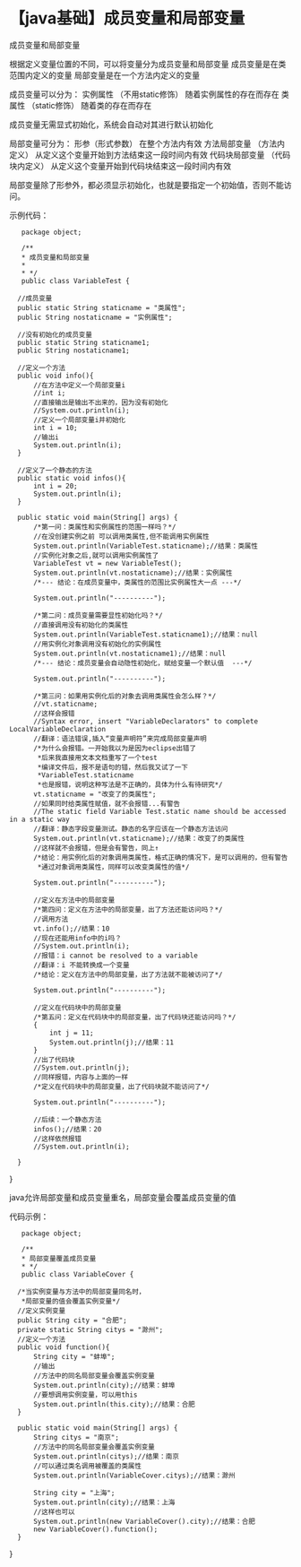 


# 【java基础】成员变量和局部变量
成员变量和局部变量

根据定义变量位置的不同，可以将变量分为成员变量和局部变量
       成员变量是在类范围内定义的变量
       局部变量是在一个方法内定义的变量
 
成员变量可以分为：
       实例属性 （不用static修饰）
              随着实例属性的存在而存在
      类属性 （static修饰）
              随着类的存在而存在
 
成员变量无需显式初始化，系统会自动对其进行默认初始化
 
局部变量可分为：
       形参（形式参数）
              在整个方法内有效
       方法局部变量 （方法内定义）
              从定义这个变量开始到方法结束这一段时间内有效
       代码块局部变量 （代码块内定义）
              从定义这个变量开始到代码块结束这一段时间内有效
 
局部变量除了形参外，都必须显示初始化，也就是要指定一个初始值，否则不能访问。
 
示例代码：

       package object;

       /**
       * 成员变量和局部变量
       * 
       * */
       public class VariableTest {

      //成员变量
      public static String staticname = "类属性";
      public String nostaticname = "实例属性";

      //没有初始化的成员变量
      public static String staticname1;
      public String nostaticname1;

      //定义一个方法
      public void info(){
          //在方法中定义一个局部变量i
          //int i;
          //直接输出是输出不出来的，因为没有初始化
          //System.out.println(i);
          //定义一个局部变量i并初始化
          int i = 10;
          //输出i
          System.out.println(i);
      }

      //定义了一个静态的方法
      public static void infos(){
          int i = 20;
          System.out.println(i);
      }

      public static void main(String[] args) {
          /*第一问：类属性和实例属性的范围一样吗？*/
          //在没创建实例之前 可以调用类属性,但不能调用实例属性
          System.out.println(VariableTest.staticname);//结果：类属性
          //实例化对象之后,就可以调用实例属性了
          VariableTest vt = new VariableTest();
          System.out.println(vt.nostaticname);//结果：实例属性
          /*--- 结论：在成员变量中，类属性的范围比实例属性大一点 ---*/

          System.out.println("----------");

          /*第二问：成员变量需要显性初始化吗？*/
          //直接调用没有初始化的类属性
          System.out.println(VariableTest.staticname1);//结果：null
          //用实例化对象调用没有初始化的实例属性
          System.out.println(vt.nostaticname1);//结果：null
          /*--- 结论：成员变量会自动隐性初始化，赋给变量一个默认值  ---*/

          System.out.println("----------");

          /*第三问：如果用实例化后的对象去调用类属性会怎么样？*/
          //vt.staticname; 
          //这样会报错
          //Syntax error, insert "VariableDeclarators" to complete LocalVariableDeclaration
          //翻译：语法错误,插入“变量声明符”来完成局部变量声明
          /*为什么会报错。一开始我以为是因为eclipse出错了
           *后来我直接用文本文档重写了一个test
           *编译文件后，报不是语句的错，然后我又试了一下
           *VariableTest.staticname
           *也是报错，说明这种写法是不正确的，具体为什么有待研究*/
          vt.staticname = "改变了的类属性";
          //如果同时给类属性赋值，就不会报错...有警告
          //The static field Variable Test.static name should be accessed in a static way
          //翻译：静态字段变量测试。静态的名字应该在一个静态方法访问
          System.out.println(vt.staticname);//结果：改变了的类属性
          //这样就不会报错，但是会有警告，同上↑
          /*结论：用实例化后的对象调用类属性，格式正确的情况下，是可以调用的，但有警告
           *通过对象调用类属性，同样可以改变类属性的值*/

          System.out.println("----------");

          //定义在方法中的局部变量
          /*第四问：定义在方法中的局部变量，出了方法还能访问吗？*/
          //调用方法
          vt.info();//结果：10
          //现在还能用info中的i吗？
          //System.out.println(i);
          //报错：i cannot be resolved to a variable
          //翻译：i 不能转换成一个变量
          /*结论：定义在方法中的局部变量，出了方法就不能被访问了*/

          System.out.println("----------");

          //定义在代码块中的局部变量
          /*第五问：定义在代码块中的局部变量，出了代码块还能访问吗？*/
          {
              int j = 11;
              System.out.println(j);//结果：11
          }
          //出了代码块
          //System.out.println(j);
          //同样报错，内容与上面的一样
          /*定义在代码块中的局部变量，出了代码块就不能访问了*/

          System.out.println("----------");

          //后续：一个静态方法
          infos();//结果：20
          //这样依然报错
          //System.out.println(i);

      }
  }

 

 
java允许局部变量和成员变量重名，局部变量会覆盖成员变量的值
 
代码示例：

       package object;

       /**
       * 局部变量覆盖成员变量
       * */
       public class VariableCover {

      /*当实例变量与方法中的局部变量同名时，
       *局部变量的值会覆盖实例变量*/
      //定义实例变量
      public String city = "合肥";
      private static String citys = "滁州";
      //定义一个方法
      public void function(){
          String city = "蚌埠";
          //输出
          //方法中的同名局部变量会覆盖实例变量
          System.out.println(city);//结果：蚌埠
          //要想调用实例变量，可以用this
          System.out.println(this.city);//结果：合肥
      }

      public static void main(String[] args) {
          String citys = "南京";
          //方法中的同名局部变量会覆盖实例变量
          System.out.println(citys);//结果：南京
          //可以通过类名调用被覆盖的类属性
          System.out.println(VariableCover.citys);//结果：滁州

          String city = "上海";
          System.out.println(city);//结果：上海
          //这样也可以
          System.out.println(new VariableCover().city);//结果：合肥
          new VariableCover().function();
      }
  }
